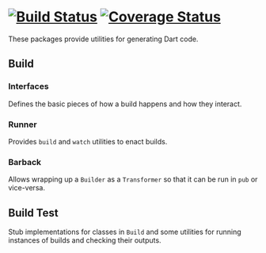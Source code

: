 # [![Build Status](https://travis-ci.org/dart-lang/build.svg?branch=master)](https://travis-ci.org/dart-lang/build) [![Coverage Status](https://coveralls.io/repos/dart-lang/build/badge.svg?branch=master)](https://coveralls.io/r/dart-lang/build)

These packages provide utilities for generating Dart code.

## Build

### Interfaces

Defines the basic pieces of how a build happens and how they interact.

### Runner

Provides `build` and `watch` utilities to enact builds.

### Barback

Allows wrapping up a `Builder` as a `Transformer` so that it can be run in `pub`
or vice-versa.

## Build Test

Stub implementations for classes in `Build` and some utilities for running
instances of builds and checking their outputs.
